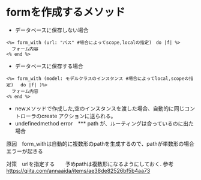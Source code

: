 # formを作成するメソッド
* データベースに保存しない場合
```
<%= form_with (url: "パス" #場合によってscope,localの指定)　do |f| %>
  フォーム内容
<% end %>
```
* データベースに保存する場合
```
<%= form_with (model: モデルクラスのインスタンス #場合によってlocal,scopeの指定)　 do |f| )%>
  フォーム内容
<% end %>
```
* newメソッドで作成した,空のインスタンスを渡した場合、自動的に同じコントローラのcreate アクションに送られる。
* undefinedmethod error　*** path が、ルーティングは合っているのに出た場合

原因　form_withは自動的に複数形のpathを生成するので、pathが単数形の場合エラーが起きる

対策　urlを指定する　　予めpathは複数形になるようにしておく.
参考 https://qiita.com/annaaida/items/ae38de82526bf5b4aa73
